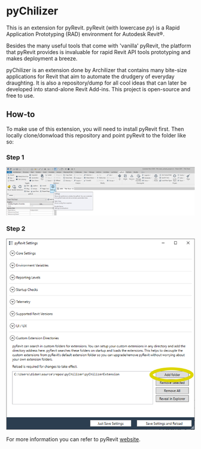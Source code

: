 # pyChilizer


This is an extension for pyRevit. pyRevit (with lowercase *py*) is a Rapid Application Prototyping (RAD) environment for Autodesk Revit®.

Besides the many useful tools that come with 'vanilla' pyRevit, the platform that pyRevit provides is invaluable for rapid Revit API tools prototyping and makes deployment a breeze. 

pyChilizer is an extension done by Archilizer that contains many bite-size applications for Revit that aim to automate the drudgery of everyday draughting. It is also a repository/dump for all cool ideas that can later be developed into stand-alone Revit Add-ins. This project is open-source and free to use.

## How-to

To make use of this extension, you will need to install pyRevit first. Then locally clone/donwload this repository and point pyRevit to the folder like so:

### Step 1

![how-to-step-1](https://github.com/2adicted/pyChilizer/blob/master/images/how-to-1.png "Step 1")

### Step 2

![how-to-step-2](https://github.com/2adicted/pyChilizer/blob/master/images/how-to-2.PNG "Step 2")


For more information you can refer to pyRevit [website](https://www.notion.so/pyRevit-bd907d6292ed4ce997c46e84b6ef67a0).
